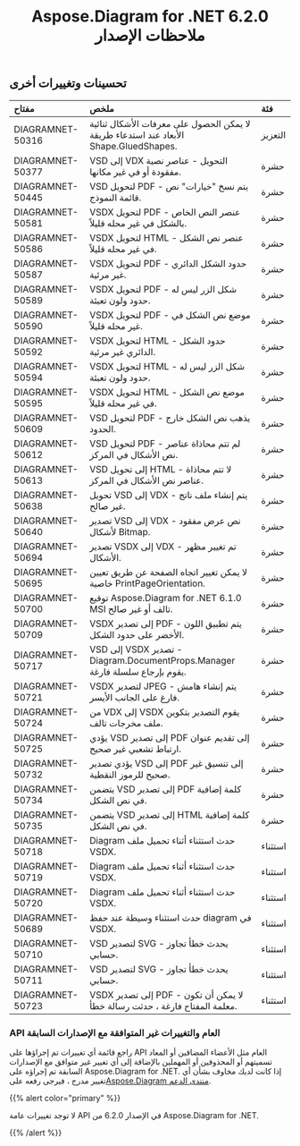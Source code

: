 ﻿---
title: Aspose.Diagram for .NET 6.2.0 ملاحظات الإصدار
type: docs
weight: 100
url: /ar/net/aspose-diagram-for-net-6-2-0-release-notes/
---
## **تحسينات وتغييرات أخرى**

|**مفتاح** |**ملخص** |**فئة** |
|:- |:- |:- |
|DIAGRAMNET-50316 | لا يمكن الحصول على معرفات الأشكال ثنائية الأبعاد عند استدعاء طريقة Shape.GluedShapes.| التعزيز|
|DIAGRAMNET-50377 |VSD إلى VDX التحويل - عناصر نصية مفقودة أو في غير مكانها.| حشرة|
|DIAGRAMNET-50445 | VSD لتحويل PDF - يتم نسخ "خيارات" نص قائمة النموذج.| حشرة|
|DIAGRAMNET-50581 | VSDX لتحويل PDF - عنصر النص الخاص بالشكل في غير محله قليلاً.| حشرة|
|DIAGRAMNET-50586 | VSDX لتحويل HTML - عنصر نص الشكل في غير محله قليلاً.| حشرة|
|DIAGRAMNET-50587 | VSDX لتحويل PDF - حدود الشكل الدائري غير مرئية.| حشرة|
|DIAGRAMNET-50589 | VSDX لتحويل PDF - شكل الزر ليس له حدود ولون تعبئة.| حشرة|
|DIAGRAMNET-50590 | VSDX لتحويل PDF - موضع نص الشكل في غير محله قليلاً.| حشرة|
|DIAGRAMNET-50592 | VSDX لتحويل HTML - حدود الشكل الدائري غير مرئية.| حشرة|
|DIAGRAMNET-50594 | VSDX لتحويل HTML - شكل الزر ليس له حدود ولون تعبئة.| حشرة|
|DIAGRAMNET-50595 | VSDX لتحويل HTML - موضع نص الشكل في غير محله قليلاً.| حشرة|
|DIAGRAMNET-50609 | VSD لتحويل PDF - يذهب نص الشكل خارج الحدود.| حشرة|
|DIAGRAMNET-50612 |VSD لتحويل PDF - لم تتم محاذاة عناصر نص الأشكال في المركز.| حشرة|
|DIAGRAMNET-50613 | VSD إلى تحويل HTML - لا تتم محاذاة عناصر نص الأشكال في المركز.| حشرة|
|DIAGRAMNET-50638 | تحويل VSD إلى VDX - يتم إنشاء ملف ناتج غير صالح.| حشرة|
|DIAGRAMNET-50640 | تصدير VSD إلى VDX - نص عرض مفقود لأشكال Bitmap.| حشرة|
|DIAGRAMNET-50694 | تصدير VSDX إلى VDX - تم تغيير مظهر الأشكال.| حشرة|
|DIAGRAMNET-50695 | لا يمكن تغيير اتجاه الصفحة عن طريق تعيين خاصية PrintPageOrientation.| حشرة|
|DIAGRAMNET-50700 | توقيع Aspose.Diagram for .NET 6.1.0 MSI تالف أو غير صالح.| حشرة|
|DIAGRAMNET-50709 | VSDX إلى تصدير PDF - يتم تطبيق اللون الأخضر على حدود الشكل.| حشرة|
|DIAGRAMNET-50717 | VSD إلى VSDX تصدير - Diagram.DocumentProps.Manager يقوم بإرجاع سلسلة فارغة.| حشرة|
|DIAGRAMNET-50721 | VSDX لتصدير JPEG - يتم إنشاء هامش فارغ على الجانب الأيسر.| حشرة|
|DIAGRAMNET-50724 | من VDX إلى VSDX يقوم التصدير بتكوين ملف مخرجات تالف.| حشرة|
|DIAGRAMNET-50725 | يؤدي VSD إلى تصدير PDF إلى تقديم عنوان ارتباط تشعبي غير صحيح.| حشرة|
|DIAGRAMNET-50732 | يؤدي تصدير VSD إلى PDF إلى تنسيق غير صحيح للرموز النقطية.| حشرة|
|DIAGRAMNET-50734 |يتضمن VSD إلى تصدير PDF كلمة إضافية في نص الشكل.| حشرة|
|DIAGRAMNET-50735 | يتضمن VSD إلى تصدير HTML كلمة إضافية في نص الشكل.| حشرة|
|DIAGRAMNET-50718 | Diagram حدث استثناء أثناء تحميل ملف VSDX.| استثناء|
|DIAGRAMNET-50719 | Diagram حدث استثناء أثناء تحميل ملف VSDX.| استثناء|
|DIAGRAMNET-50720 | Diagram حدث استثناء أثناء تحميل ملف VSDX.| استثناء|
|DIAGRAMNET-50689 | حدث استثناء وسيطة عند حفظ diagram في VSDX.| استثناء|
|DIAGRAMNET-50710 | VSD لتصدير SVG - يحدث خطأ تجاوز حسابي.| استثناء|
|DIAGRAMNET-50711 | VSD لتصدير SVG - يحدث خطأ تجاوز حسابي.| استثناء|
|DIAGRAMNET-50723 | VSDX إلى تصدير PDF - لا يمكن أن تكون معلمة المفتاح فارغة ، حدثت رسالة خطأ.| استثناء|
### **API العام والتغييرات غير المتوافقة مع الإصدارات السابقة**
راجع قائمة أي تغييرات تم إجراؤها على API العام مثل الأعضاء المضافين أو المعاد تسميتهم أو المحذوفين أو المهملين بالإضافة إلى أي تغيير غير متوافق مع الإصدارات السابقة تم إجراؤه على Aspose.Diagram for .NET. إذا كانت لديك مخاوف بشأن أي تغيير مدرج ، فيرجى رفعه على[Aspose.Diagram منتدى الدعم](https://forum.aspose.com/c/diagram/17).

{{% alert color="primary" %}} 

لا توجد تغييرات عامة API في الإصدار 6.2.0 من Aspose.Diagram for .NET.

{{% /alert %}}
